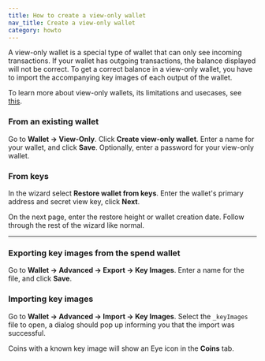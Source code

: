 ```yaml
---
title: How to create a view-only wallet
nav_title: Create a view-only wallet
category: howto
---
```


A view-only wallet is a special type of wallet that can only see incoming transactions. If your wallet has outgoing transactions, the balance displayed will not be correct. To get a correct balance in a view-only wallet, you have to import the accompanying key images of each output of the wallet.

To learn more about view-only wallets, its limitations and usecases, see [this](https://www.getmonero.org/resources/user-guides/view_only.html).

### From an existing wallet

Go to **Wallet → View-Only**. Click **Create view-only wallet**. Enter a name for your wallet, and click **Save**. Optionally, enter a password for your view-only wallet.

### From keys

In the wizard select **Restore wallet from keys**. Enter the wallet's primary address and secret view key, click **Next**.

On the next page, enter the restore height or wallet creation date. Follow through the rest of the wizard like normal.

---

### Exporting key images from the spend wallet

Go to **Wallet → Advanced → Export → Key Images**. Enter a name for the file, and click **Save**.

### Importing key images

Go to **Wallet → Advanced → Import → Key Images**. Select the `_keyImages` file to open, a dialog should pop up informing you that the import was successful.

Coins with a known key image will show an Eye icon in the **Coins** tab.
